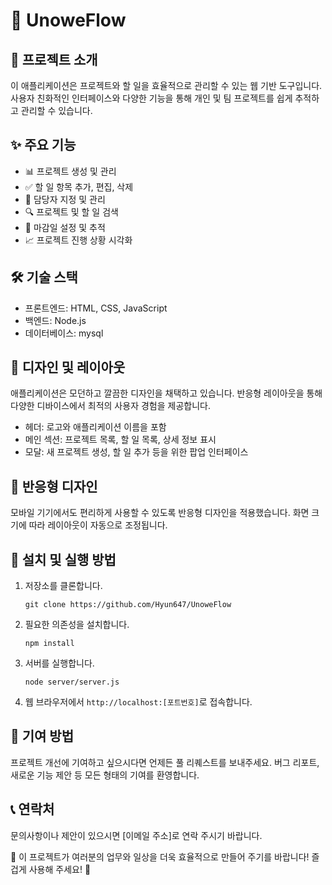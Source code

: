# 🚀 UnoweFlow

## 📝 프로젝트 소개

이 애플리케이션은 프로젝트와 할 일을 효율적으로 관리할 수 있는 웹 기반 도구입니다. 사용자 친화적인 인터페이스와 다양한 기능을 통해 개인 및 팀 프로젝트를 쉽게 추적하고 관리할 수 있습니다.

## ✨ 주요 기능

- 📊 프로젝트 생성 및 관리
- ✅ 할 일 항목 추가, 편집, 삭제
- 👥 담당자 지정 및 관리
- 🔍 프로젝트 및 할 일 검색
- 📅 마감일 설정 및 추적
- 📈 프로젝트 진행 상황 시각화

## 🛠 기술 스택

- 프론트엔드: HTML, CSS, JavaScript
- 백엔드: Node.js
- 데이터베이스: mysql

## 🎨 디자인 및 레이아웃

애플리케이션은 모던하고 깔끔한 디자인을 채택하고 있습니다. 반응형 레이아웃을 통해 다양한 디바이스에서 최적의 사용자 경험을 제공합니다.

- 헤더: 로고와 애플리케이션 이름을 포함
- 메인 섹션: 프로젝트 목록, 할 일 목록, 상세 정보 표시
- 모달: 새 프로젝트 생성, 할 일 추가 등을 위한 팝업 인터페이스

## 📱 반응형 디자인

모바일 기기에서도 편리하게 사용할 수 있도록 반응형 디자인을 적용했습니다. 화면 크기에 따라 레이아웃이 자동으로 조정됩니다.

## 🔧 설치 및 실행 방법

1. 저장소를 클론합니다.
   ```
   git clone https://github.com/Hyun647/UnoweFlow
   ```
2. 필요한 의존성을 설치합니다.
   ```
   npm install
   ```
3. 서버를 실행합니다.
   ```
   node server/server.js
   ```
4. 웹 브라우저에서 `http://localhost:[포트번호]`로 접속합니다.

## 🤝 기여 방법

프로젝트 개선에 기여하고 싶으시다면 언제든 풀 리퀘스트를 보내주세요. 버그 리포트, 새로운 기능 제안 등 모든 형태의 기여를 환영합니다.

## 📞 연락처

문의사항이나 제안이 있으시면 [이메일 주소]로 연락 주시기 바랍니다.

🌟 이 프로젝트가 여러분의 업무와 일상을 더욱 효율적으로 만들어 주기를 바랍니다! 즐겁게 사용해 주세요! 🌟
